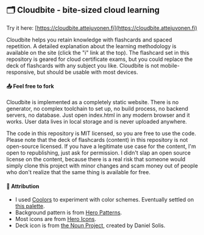 ## :card_index_dividers: Cloudbite - bite-sized cloud learning

Try it here: [https://cloudbite.attejuvonen.fi](https://cloudbite.attejuvonen.fi)

Cloudbite helps you retain knowledge with flashcards and spaced repetition. A detailed explanation about the learning methodology is available on the site (click the "i" link at the top). The flashcard set in this repository is geared for cloud certificate exams, but you could replace the deck of flashcards with any subject you like. Cloudbite is not mobile-responsive, but should be usable with most devices.

#### :outbox_tray: Feel free to fork

Cloudbite is implemented as a completely static website. There is no generator, no complex toolchain to set up, no build process, no backend servers, no database. Just open index.html in any modern browser and it works. User data lives in local storage and is never uploaded anywhere.

The code in this repository is MIT licensed, so you are free to use the code. Please note that the deck of flashcards (content) in this repository is not open-source licensed. If you have a legitimate use case for the content, I'm open to republishing, just ask for permission. I didn't slap an open source license on the content, because there is a real risk that someone would simply clone this project with minor changes and scam money out of people who don't realize that the same thing is available for free.

#### :memo: Attribution

-   I used [Coolors](https://coolors.co) to experiment with color schemes. Eventually settled on [this palette](https://coolors.co/cb997e-ddbea9-ffe8d6-b7b7a4-a5a58d-6b705c).
-   Background pattern is from [Hero Patterns](https://www.heropatterns.com/).
-   Most icons are from [Hero Icons](https://heroicons.com/).
-   Deck icon is from [the Noun Project](https://thenounproject.com/term/deck-of-cards/219525/), created by Daniel Solis.
